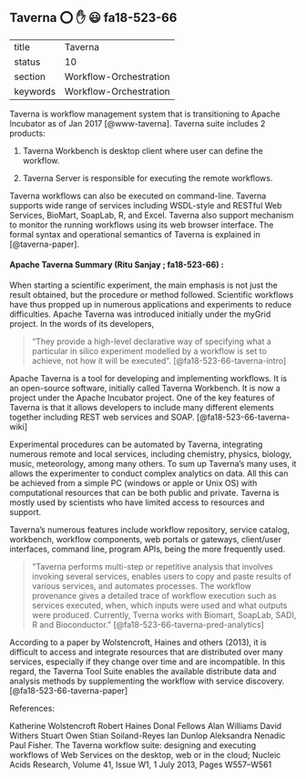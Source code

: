 ## Taverna :o: :hand: :smiley:  fa18-523-66


|          |                        |
| -------- | ---------------------- |
| title    | Taverna                | 
| status   | 10                     |
| section  | Workflow-Orchestration |
| keywords | Workflow-Orchestration |

Taverna is workflow management system that is transitioning to Apache Incubator as of Jan 2017 [@www-taverna]. Taverna suite includes 2 products:

1. Taverna Workbench is desktop client where user can define the workflow.

2. Taverna Server is responsible for executing the remote workflows.

Taverna workflows can also be executed on command-line. Taverna supports wide range of services including WSDL-style and RESTful Web Services, BioMart, SoapLab, R, and Excel. Taverna also support mechanism to monitor the running workflows using its web browser interface. The formal syntax and operational semantics of Taverna is explained in [@taverna-paper].

#### Apache Taverna Summary (Ritu Sanjay ; fa18-523-66) :

When starting a scientific experiment, the main emphasis is not just the result obtained, but the procedure or method followed. Scientific workflows have thus propped up in numerous applications and experiments to reduce difficulties. Apache Taverna was introduced initially under the myGrid project. In the words of its developers,
> “They provide a high-level declarative way of specifying what a particular in silico experiment modelled by a workflow is set to achieve, not how it will be executed”. [@fa18-523-66-taverna-intro]

Apache Taverna is a tool for developing and implementing workflows. It is an open-source software, initially called Taverna Workbench. It is now a project under the Apache Incubator project. One of the key features of Taverna is that it allows developers to include many different elements together including REST web services and SOAP. [@fa18-523-66-taverna-wiki]

Experimental procedures can be automated by Taverna, integrating numerous remote and local services, including chemistry, physics, biology, music, meteorology, among many others. To sum up Taverna’s many uses, it allows the experimenter to conduct complex analytics on data. All this can be achieved from a simple PC (windows or apple or Unix OS) with computational resources that can be both public and private. Taverna is mostly used by scientists who have limited access to resources and support. 

Taverna’s numerous features include workflow repository, service catalog, workbench, workflow components, web portals or gateways, client/user interfaces, command line, program APIs, being the more frequently used. 
>"Taverna performs multi-step or repetitive analysis that involves invoking several services, enables users to copy and paste results of various services, and automates processes. The workflow provenance gives a detailed trace of workflow execution such as services executed, when, which inputs were used and what outputs were produced. Currently, Tverna works with Biomart, SoapLab, SADI, R and Bioconductor." [@fa18-523-66-taverna-pred-analytics]

According to a paper by Wolstencroft, Haines and others (2013), it is difficult to access and integrate resources that are distributed over many services, especially if they change over time and are incompatible.   In this regard, the Taverna Tool Suite enables the available distribute data and analysis methods by supplementing the workflow with service discovery.[@fa18-523-66-taverna-paper]


References:

Katherine Wolstencroft Robert Haines Donal Fellows Alan Williams David Withers Stuart Owen  Stian Soiland-Reyes  Ian Dunlop  Aleksandra Nenadic  Paul Fisher. The Taverna workflow suite: designing and executing workflows of Web Services on the desktop, web or in the cloud;  Nucleic Acids Research, Volume 41, Issue W1, 1 July 2013, Pages W557–W561





